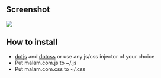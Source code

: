 ## Screenshot
![](https://raw.github.com/garciamax/malam/master/screenshot.png)

## How to install
- [dotjs](https://github.com/defunkt/dotjs) and [dotcss](https://github.com/stewart/dotcss) or use any js/css injector of your choice
- Put malam.com.js to ~/.js
- Put malam.com.css to ~/.css
